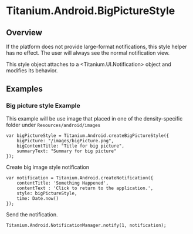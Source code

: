# Titanium.Android.BigPictureStyle

<TypeHeader/>

## Overview

If the platform does not provide large-format notifications, this style helper has no effect.
The user will always see the normal notification view.

This style object attaches to a <Titanium.UI.Notification> object and modifies its behavior.

## Examples

### Big picture style Example

This example will be use image that placed in one of the density-specific folder
under `Resources/android/images`

    var bigPictureStyle = Titanium.Android.createBigPictureStyle({
        bigPicture: "/images/bigPicture.png",
        bigContentTitle: "Title for big picture",
        summaryText: "Summary for big picture"
    });

Create big image style notification

    var notification = Titanium.Android.createNotification({
        contentTitle: 'Something Happened',
        contentText : 'Click to return to the application.',
        style: bigPictureStyle,
        time: Date.now()
    });

Send the notification.

    Titanium.Android.NotificationManager.notify(1, notification);

<ApiDocs/>

